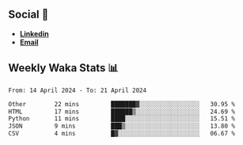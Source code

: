 ## Social 🔗

- [**Linkedin**](https://www.linkedin.com/in/trevorward001/)
- **<a href="mailto:trevorward001@gmail.com">Email<a>**

## Weekly Waka Stats 📊
<!--START_SECTION:waka-->

```txt
From: 14 April 2024 - To: 21 April 2024

Other        22 mins         ███████▓░░░░░░░░░░░░░░░░░   30.95 %
HTML         17 mins         ██████▒░░░░░░░░░░░░░░░░░░   24.69 %
Python       11 mins         ████░░░░░░░░░░░░░░░░░░░░░   15.51 %
JSON         9 mins          ███▒░░░░░░░░░░░░░░░░░░░░░   13.80 %
CSV          4 mins          █▓░░░░░░░░░░░░░░░░░░░░░░░   06.67 %
```

<!--END_SECTION:waka-->

<!--

Here are some ideas to get you started:

- 🔭 I’m currently working on (way to add branches committed on)
- 🌱 I’m currently learning Web Frameworks and Machine Learning! (Lisp, JS (react & angular), Python, and __)
- 💬 Ask me about ...
- 📫 How to reach me: 
- 😄 Pronouns: He/Him/His
- ⚡ Fun fact: ...

that-recsys-lab
-->
